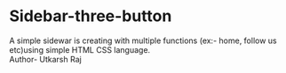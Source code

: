# Sidebar-three-button
A simple sidewar is creating with multiple functions (ex:- home, follow us etc)using simple HTML CSS language.
<br>
Author- Utkarsh Raj
